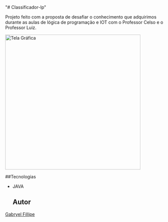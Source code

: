 "# Classificador-Ip" 

Projeto feito com a proposta de desafiar o conhecimento que adquirimos durante as aulas de lógica de programação e IOT com o Professor Celso e o Professor Luiz.

<img width="431" alt="Tela Gráfica" src="(https://github.com/user-attachments/assets/ef2f80da-06d7-40a1-a801-e022d0c69a91)
" />

##Tecnologias
* JAVA

  ## Autor
[Gabryel Fillipe](https://www.linkedin.com/in/gabryel-fillipe/)
